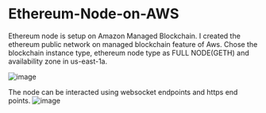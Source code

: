 # Ethereum-Node-on-AWS

Ethereum node is setup on Amazon Managed Blockchain. I created the ethereum public network on managed blockchain feature of Aws.
Chose the blockchain instance type, ethereum node type as FULL NODE(GETH) and availability zone in us-east-1a.

![image](https://user-images.githubusercontent.com/77158223/146772517-3e1d0b4b-718e-4945-9920-9940cac40607.png)

The node can be interacted using websocket endpoints and https end points.
![image](https://user-images.githubusercontent.com/77158223/146773107-a633d6ae-6cc9-4d24-bbaf-273822364946.png)

